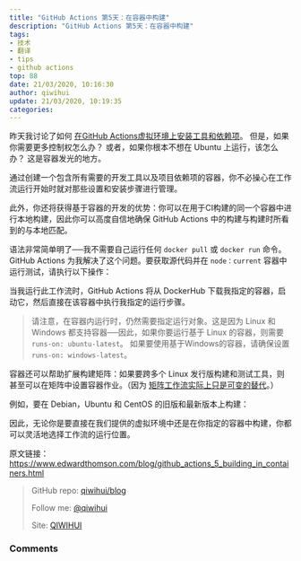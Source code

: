 ```yaml
---
title: "GitHub Actions 第5天：在容器中构建"
description: "GitHub Actions 第5天：在容器中构建"
tags: 
- 技术
- 翻译
- tips
- github actions
top: 88
date: 21/03/2020, 10:16:30
author: qiwihui
update: 21/03/2020, 10:19:35
categories: 
---
```


昨天我讨论了如何 [在GitHub Actions虚拟环境上安装工具和依赖项](https://qiwihui.com/qiwihui-blog-87/)。 但是，如果你需要更多控制权怎么办？ 或者，如果你根本不想在 Ubuntu 上运行，该怎么办？ 这是容器发光的地方。

通过创建一个包含所有需要的开发工具以及项目依赖项的容器，你不必操心在工作流运行开始时就对那些设置和安装步骤进行管理。

此外，你还将获得基于容器的开发的优势：你可以在用于CI构建的同一个容器中进行本地构建，因此你可以高度自信地确保 GitHub Actions 中的构建与构建时所看到的与本地匹配。

语法非常简单明了──我不需要自己运行任何 `docker pull` 或 `docker run` 命令。 GitHub Actions 为我解决了这个问题。要获取源代码并在 `node：current` 容器中运行测试，请执行以下操作：

<!--more-->

<script src="https://gist.github.com/ethomson/d56f1804295ee1a4779a0d013ec4572b.js"></script>

当我运行此工作流时，GitHub Actions 将从 DockerHub 下载我指定的容器，启动它，然后直接在该容器中执行我指定的运行步骤。

> 请注意，在容器内运行时，仍然需要指定运行对象。这是因为 Linux 和 Windows 都支持容器──因此，如果你要运行基于 Linux 的容器，则需要 `runs-on: ubuntu-latest`。 如果要使用基于Windows的容器，请确保设置 `runs-on: windows-latest`。

容器还可以帮助扩展构建矩阵：如果要跨多个 Linux 发行版构建和测试工具，则甚至可以在矩阵中设置容器作业。（因为 [矩阵工作流实际上只是可变的替代](https://www.edwardthomson.com/blog/github_actions_2_matrixes.html)。）

例如，要在 Debian，Ubuntu 和 CentOS 的旧版和最新版本上构建：

<script src="https://gist.github.com/ethomson/46a2db40d5c1d320fcc79886320f375e.js"></script>

因此，无论你是要直接在我们提供的虚拟环境中还是在你指定的容器中构建，你都可以灵活地选择工作流的运行位置。

原文链接：https://www.edwardthomson.com/blog/github_actions_5_building_in_containers.html


> GitHub repo: [qiwihui/blog](https://github.com/qiwihui/blog)
>
> Follow me: [@qiwihui](https://github.com/qiwihui)
>
> Site: [QIWIHUI](https://qiwihui.com)


### Comments

